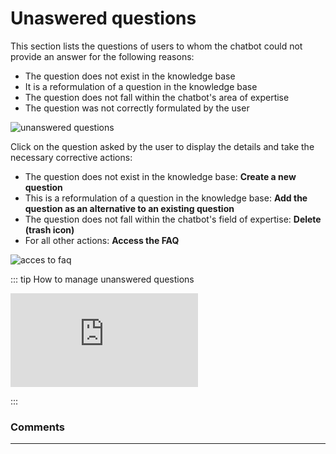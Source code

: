 # Unaswered questions

This section lists the questions of users to whom the chatbot could not provide an answer for the following reasons:

* The question does not exist in the knowledge base
* It is a reformulation of a question in the knowledge base
* The question does not fall within the chatbot's area of expertise
* The question was not correctly formulated by the user

<div class="image_center">
  <img :src="$withBase('/assets/img/virtual-agent-studio/inbox/unanswered1.png')" alt="unanswered questions">
</div>


Click on the question asked by the user to display the details and take the necessary corrective actions:

* The question does not exist in the knowledge base: <strong>Create a new question</strong>
* This is a reformulation of a question in the knowledge base: **Add the question as an alternative to an existing question**
* The question does not fall within the chatbot's field of expertise: **Delete (trash icon)**
* For all other actions: **Access the FAQ**

<div class="image_center">
  <img :src="$withBase('/assets/img/virtual-agent-studio/inbox/unanswered2.png')" alt="acces to faq">
</div>


::: tip How to manage unanswered questions
<br style="margin: .5rem 0;" >

<iframe class="video_embed" src="https://www.youtube.com/embed/xIWY-gcGXBE?list=PLRFG2FXmQTR_EV3iWJ9HL2Go95WhNq9Qb" frameborder="0" allow="accelerometer; autoplay; encrypted-media; gyroscope; picture-in-picture" allowfullscreen></iframe>
<br style="margin: .5rem 0;" >

:::

### Comments
---

<Commentaire />
